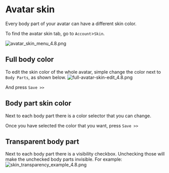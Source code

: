 # Avatar skin

Every body part of your avatar can have a different skin color.

To find the avatar skin tab, go to `Account`>`Skin`.

![avatar_skin_menu_4.8.png](/avatar_skin_menu_4.8.png)
## Full body color
To edit the skin color of the whole avatar, simple change the color next to `Body Parts`, as shown below.
![full-avatar-skin-edit_4.8.png](/full-avatar-skin-edit_4.8.png)

And press `Save >>`

## Body part skin color

Next to each body part there is a color selector that you can change.

Once you have selected the color that you want, press `Save >>`

## Transparent body part
Next to each body part there is a visibility checkbox.
Unchecking those will make the unchecked body parts invisible.
For example:
![skin_transparency_example_4.8.png](/skin_transparency_example_4.8.png)
